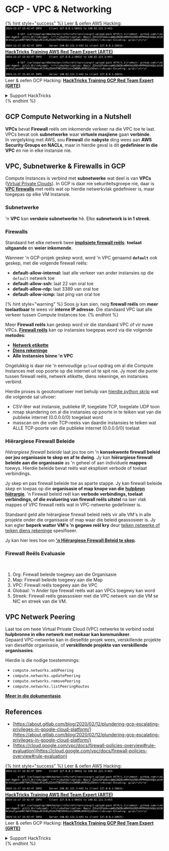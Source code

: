 # GCP - VPC & Networking

{% hint style="success" %}
Leer & oefen AWS Hacking:<img src="../../../../.gitbook/assets/image (1).png" alt="" data-size="line">[**HackTricks Training AWS Red Team Expert (ARTE)**](https://training.hacktricks.xyz/courses/arte)<img src="../../../../.gitbook/assets/image (1).png" alt="" data-size="line">\
Leer & oefen GCP Hacking: <img src="../../../../.gitbook/assets/image (2).png" alt="" data-size="line">[**HackTricks Training GCP Red Team Expert (GRTE)**<img src="../../../../.gitbook/assets/image (2).png" alt="" data-size="line">](https://training.hacktricks.xyz/courses/grte)

<details>

<summary>Support HackTricks</summary>

* Kyk na die [**subskripsie planne**](https://github.com/sponsors/carlospolop)!
* **Sluit aan by die** 💬 [**Discord groep**](https://discord.gg/hRep4RUj7f) of die [**telegram groep**](https://t.me/peass) of **volg** ons op **Twitter** 🐦 [**@hacktricks\_live**](https://twitter.com/hacktricks\_live)**.**
* **Deel hacking truuks deur PRs in te dien na die** [**HackTricks**](https://github.com/carlospolop/hacktricks) en [**HackTricks Cloud**](https://github.com/carlospolop/hacktricks-cloud) github repos.

</details>
{% endhint %}

## **GCP Compute Networking in a Nutshell**

**VPCs** bevat **Firewall** reëls om inkomende verkeer na die VPC toe te laat. VPCs bevat ook **subnetwerke** waar **virtuele masjiene** gaan **verbinde**.\
In vergelyking met AWS, sou **Firewall** die **nabyste** ding wees aan **AWS** **Security Groups en NACLs**, maar in hierdie geval is dit **gedefinieer in die VPC** en nie in elke instansie nie.

## **VPC, Subnetwerke & Firewalls in GCP**

Compute Instances is verbind met **subnetwerke** wat deel is van **VPCs** ([Virtual Private Clouds](https://cloud.google.com/vpc/docs/vpc)). In GCP is daar nie sekuriteitsgroepe nie, daar is [**VPC firewalls**](https://cloud.google.com/vpc/docs/firewalls) met reëls wat op hierdie netwerkvlak gedefinieer is, maar toegepas op elke VM Instansie.

### Subnetwerke

'n **VPC** kan **verskeie subnetwerke** hê. Elke **subnetwork is in 1 streek**.

### Firewalls

Standaard het elke netwerk twee [**implisiete firewall reëls**](https://cloud.google.com/vpc/docs/firewalls#default\_firewall\_rules): **toelaat uitgaande** en **weier inkomende**.

Wanneer 'n GCP-projek geskep word, word 'n VPC genaamd **`default`** ook geskep, met die volgende firewall reëls:

* **default-allow-internal:** laat alle verkeer van ander instansies op die `default` netwerk toe
* **default-allow-ssh:** laat 22 van oral toe
* **default-allow-rdp:** laat 3389 van oral toe
* **default-allow-icmp:** laat ping van oral toe

{% hint style="warning" %}
Soos jy kan sien, neig **firewall reëls** om **meer toelaatbaar** te wees vir **interne IP adresse**. Die standaard VPC laat alle verkeer tussen Compute Instances toe.
{% endhint %}

Meer **Firewall reëls** kan geskep word vir die standaard VPC of vir nuwe VPCs. [**Firewall reëls**](https://cloud.google.com/vpc/docs/firewalls) kan op instansies toegepas word via die volgende **metodes**:

* [**Netwerk etikette**](https://cloud.google.com/vpc/docs/add-remove-network-tags)
* [**Diens rekeninge**](https://cloud.google.com/vpc/docs/firewalls#serviceaccounts)
* **Alle instansies binne 'n VPC**

Ongelukkig is daar nie 'n eenvoudige `gcloud` opdrag om al die Compute Instances met oop poorte op die internet uit te spit nie. Jy moet die punte tussen firewall reëls, netwerk etikette, diens rekeninge, en instansies verbind.

Hierdie proses is geoutomatiseer met behulp van [hierdie python skrip](https://gitlab.com/gitlab-com/gl-security/gl-redteam/gcp\_firewall\_enum) wat die volgende sal uitvoer:

* CSV-lêer wat instansie, publieke IP, toegelate TCP, toegelate UDP toon
* nmap skandering om al die instansies op poorte in te teiken wat van die publieke internet (0.0.0.0/0) toegelaat word
* masscan om die volle TCP-reeks van daardie instansies te teiken wat ALLE TCP-poorte van die publieke internet (0.0.0.0/0) toelaat

### Hiërargiese Firewall Beleide <a href="#hierarchical-firewall-policies" id="hierarchical-firewall-policies"></a>

_Hiërargiese firewall beleide_ laat jou toe om 'n **konsekwente firewall beleid oor jou organisasie te skep en af te dwing**. Jy kan **hiërargiese firewall beleide aan die organisasie** as 'n geheel of aan individuele **mappes** toewys. Hierdie beleide bevat reëls wat eksplisiet verbode of toelaat verbindings.

Jy skep en pas firewall beleide toe as aparte stappe. Jy kan firewall beleide skep en toepas op die **organisasie of map knope van die** [**hulpbron hiërargie**](https://cloud.google.com/resource-manager/docs/cloud-platform-resource-hierarchy). 'n Firewall beleid reël kan **verbode verbindings, toelaat verbindings, of die evaluering van firewall reëls uitstel** na laer vlak mappes of VPC firewall reëls wat in VPC-netwerke gedefinieer is.

Standaard geld alle hiërargiese firewall beleid reëls vir alle VM's in alle projekte onder die organisasie of map waar die beleid geassosieer is. Jy kan egter **beperk watter VM's 'n gegewe reël kry** deur [teiken netwerke of teiken diens rekeninge](https://cloud.google.com/vpc/docs/firewall-policies#targets) spesifiseer.

Jy kan hier lees hoe om [**'n Hiërargiese Firewall Beleid te skep**](https://cloud.google.com/vpc/docs/using-firewall-policies#gcloud).

### Firewall Reëls Evaluasie

<figure><img src="../../../../.gitbook/assets/image (2) (1).png" alt=""><figcaption></figcaption></figure>

1. Org: Firewall beleide toegewy aan die Organisasie
2. Map: Firewall beleide toegewy aan die Map
3. VPC: Firewall reëls toegewy aan die VPC
4. Globaal: 'n Ander tipe firewall reëls wat aan VPCs toegewy kan word
5. Streek: Firewall reëls geassosieer met die VPC netwerk van die VM se NIC en streek van die VM.

## VPC Netwerk Peering

Laat toe om twee Virtual Private Cloud (VPC) netwerke te verbind sodat **hulpbronne in elke netwerk met mekaar kan kommunikeer**.\
Gepaard VPC-netwerke kan in dieselfde projek wees, verskillende projekte van dieselfde organisasie, of **verskillende projekte van verskillende organisasies**.

Hierdie is die nodige toestemmings:

* `compute.networks.addPeering`
* `compute.networks.updatePeering`
* `compute.networks.removePeering`
* `compute.networks.listPeeringRoutes`

[**Meer in die dokumentasie**](https://cloud.google.com/vpc/docs/vpc-peering).

## References

* [https://about.gitlab.com/blog/2020/02/12/plundering-gcp-escalating-privileges-in-google-cloud-platform/](https://about.gitlab.com/blog/2020/02/12/plundering-gcp-escalating-privileges-in-google-cloud-platform/)
* [https://cloud.google.com/vpc/docs/firewall-policies-overview#rule-evaluation](https://cloud.google.com/vpc/docs/firewall-policies-overview#rule-evaluation)

{% hint style="success" %}
Leer & oefen AWS Hacking:<img src="../../../../.gitbook/assets/image (1).png" alt="" data-size="line">[**HackTricks Training AWS Red Team Expert (ARTE)**](https://training.hacktricks.xyz/courses/arte)<img src="../../../../.gitbook/assets/image (1).png" alt="" data-size="line">\
Leer & oefen GCP Hacking: <img src="../../../../.gitbook/assets/image (2).png" alt="" data-size="line">[**HackTricks Training GCP Red Team Expert (GRTE)**<img src="../../../../.gitbook/assets/image (2).png" alt="" data-size="line">](https://training.hacktricks.xyz/courses/grte)

<details>

<summary>Support HackTricks</summary>

* Kyk na die [**subskripsie planne**](https://github.com/sponsors/carlospolop)!
* **Sluit aan by die** 💬 [**Discord groep**](https://discord.gg/hRep4RUj7f) of die [**telegram groep**](https://t.me/peass) of **volg** ons op **Twitter** 🐦 [**@hacktricks\_live**](https://twitter.com/hacktricks\_live)**.**
* **Deel hacking truuks deur PRs in te dien na die** [**HackTricks**](https://github.com/carlospolop/hacktricks) en [**HackTricks Cloud**](https://github.com/carlospolop/hacktricks-cloud) github repos.

</details>
{% endhint %}
